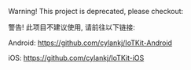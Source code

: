 Warning! This project is deprecated, please checkout:

警告! 此项目不建议使用, 请前往以下链接:

Android: https://github.com/cylankj/IoTKit-Android

iOS:  https://github.com/cylankj/IoTKit-iOS

